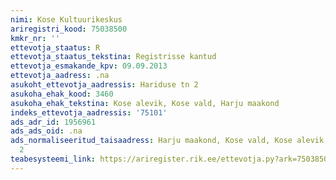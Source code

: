 ```yaml
---
nimi: Kose Kultuurikeskus
ariregistri_kood: 75038500
kmkr_nr: ''
ettevotja_staatus: R
ettevotja_staatus_tekstina: Registrisse kantud
ettevotja_esmakande_kpv: 09.09.2013
ettevotja_aadress: .na
asukoht_ettevotja_aadressis: Hariduse tn 2
asukoha_ehak_kood: 3460
asukoha_ehak_tekstina: Kose alevik, Kose vald, Harju maakond
indeks_ettevotja_aadressis: '75101'
ads_adr_id: 1956961
ads_ads_oid: .na
ads_normaliseeritud_taisaadress: Harju maakond, Kose vald, Kose alevik, Hariduse tn
  2
teabesysteemi_link: https://ariregister.rik.ee/ettevotja.py?ark=75038500&ref=rekvisiidid
---
```

